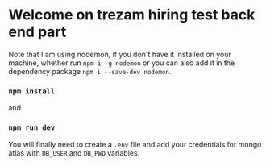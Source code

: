 # Welcome on trezam hiring test back end part

Note that I am using nodemon, if you don't have it installed on your machine, whether run `npm i -g nodemon` or you can also add it in the dependency package `npm i --save-dev nodemon`.

 ### `npm install`

and 

 ### `npm run dev`

 You will finally need to create a `.env` file and add your credentials for mongo atlas with `DB_USER` and `DB_PWD` variables. 
